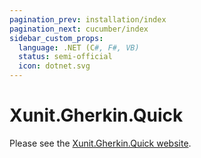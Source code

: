 ```yaml
---
pagination_prev: installation/index
pagination_next: cucumber/index
sidebar_custom_props:
  language: .NET (C#, F#, VB)
  status: semi-official
  icon: dotnet.svg
---
```


# Xunit.Gherkin.Quick

Please see the [Xunit.Gherkin.Quick website](https://github.com/ttutisani/Xunit.Gherkin.Quick).
